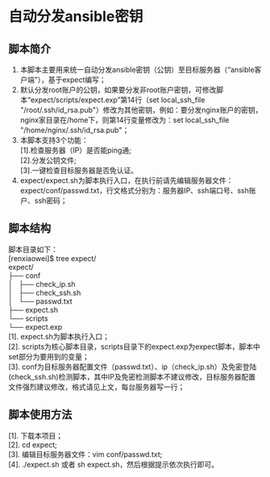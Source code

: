# 自动分发ansible密钥

## 脚本简介
1. 本脚本主要用来统一自动分发ansible密钥（公钥）至目标服务器（“ansible客户端”），基于expect编写；<br>
2. 默认分发root账户的公钥，如果要分发非root账户密钥，可修改脚本“expect/scripts/expect.exp”第14行（set local_ssh_file "/root/.ssh/id_rsa.pub"）修改为其他密钥，例如：要分发nginx账户的密钥，nginx家目录在/home下，则第14行变量修改为：set local_ssh_file "/home/nginx/.ssh/id_rsa.pub"；<br>
3. 本脚本支持3个功能：<br>
   [1].检查服务器（IP）是否能ping通;<br>
   [2].分发公钥文件;<br>
   [3].一键检查目标服务器是否免认证。<br>
4. expect/expect.sh为脚本执行入口，在执行前请先编辑服务器文件：expect/conf/passwd.txt，行文格式分别为：服务器IP、ssh端口号、ssh账户、ssh密码；<br>

## 脚本结构
脚本目录如下：<br>
[renxiaowei]$ tree expect/<br>
expect/<br>
├── conf<br>
│   ├── check_ip.sh<br>
│   ├── check_ssh.sh<br>
│   └── passwd.txt<br>
├── expect.sh<br>
└── scripts<br>
    └── expect.exp<br>
[1]. expect.sh为脚本执行入口；<br>
[2]. scripts为核心脚本目录，scripts目录下的expect.exp为expect脚本，脚本中set部分为要用到的变量；<br>
[3]. conf为目标服务器配置文件（passwd.txt）、ip（check_ip.sh）及免密登陆(check_ssh.sh)检测脚本，其中IP及免密检测脚本不建议修改，目标服务器配置文件强烈建议修改，格式请见上文，每台服务器写一行；<br>

## 脚本使用方法
[1]. 下载本项目；<br>
[2]. cd expect;<br>
[3]. 编辑目标服务器文件：vim conf/passwd.txt;<br>
[4]. ./expect.sh 或者 sh expect.sh，然后根据提示依次执行即可。<br>


